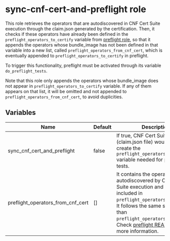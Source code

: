# sync-cnf-cert-and-preflight role

This role retrieves the operators that are autodiscovered in CNF Cert Suite execution through the claim.json generated by the certification. Then, it checks if these operators have already been defined in the `preflight_operators_to_certify` variable from [preflight role](../preflight/README.md), so that it appends the operators whose bundle_image has not been defined in that variable into a new list, called `preflight_operators_from_cnf_cert`, which is eventually appended to `preflight_operators_to_certify` in preflight.

To trigger this functionality, preflight must be activated through its variable `do_preflight_tests`.

Note that this role only appends the operators whose bundle_image does not appear in `preflight_operators_to_certify` variable. If any of them appears on that list, it will be omitted and not appended to `preflight_operators_from_cnf_cert`, to avoid duplicities.

## Variables

Name                                  | Default                                              | Description
------------------------------------- | ---------------------------------------------------- | -------------------------------------------------------------
sync\_cnf\_cert\_and\_preflight       | false                                                | If true, CNF Cert Suite output (claim.json file) would be used to create the `preflight_operators_to_check` variable needed for preflight tests.
preflight\_operators\_from\_cnf\_cert | []                                                   | It contains the operators that are autodiscovered by CNF Cert Suite execution and that are not included in `preflight_operators_to_certify`. It follows the same structure than `preflight_operators_to_certify`. Check [preflight README](../preflight/README.md) for more information.
